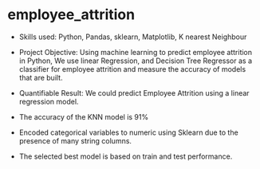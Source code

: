 # employee_attrition



- Skills used: Python, Pandas, sklearn, Matplotlib, K nearest Neighbour
  
- Project Objective: Using machine learning to predict employee attrition in Python, We use linear Regression, and Decision Tree Regressor as a classifier for employee attrition and measure the accuracy of models that are built.
  
- Quantifiable Result: We could predict Employee Attrition using a linear regression model.

- The accuracy of the KNN model is 91%

- Encoded categorical variables to numeric using Sklearn due to the presence of many string columns.
- The selected best model is based on train and test performance.
